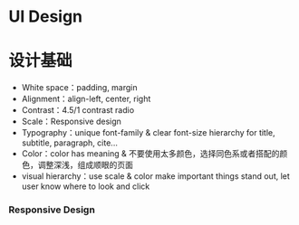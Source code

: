 # UI Design



# 设计基础

- White space：padding, margin
- Alignment：align-left, center, right
- Contrast：4.5/1 contrast radio
- Scale：Responsive design
- Typography：unique font-family & clear font-size hierarchy for title, subtitle, paragraph, cite...
- Color：color has meaning & 不要使用太多颜色，选择同色系或者搭配的颜色，调整深浅，组成顺眼的页面
- visual hierarchy：use scale & color make important things stand out, let user know where to look and click



### Responsive Design











